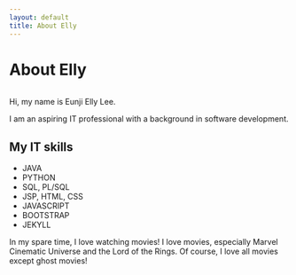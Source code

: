 ```yaml
---
layout: default
title: About Elly
---
```


<div class="post">
	<h1 class="pageTitle">About Elly</h1>
	<img src="{{ '/assets/img/mountain.jpg' }}" alt="">
	<p class="intro">Hi, my name is Eunji Elly Lee.</p>
	<p>I am an aspiring IT professional with a background in software development.</p>
	<h2>My IT skills</h2>
	<ul>
		<li>JAVA</li>
  		<li>PYTHON</li>
  		<li>SQL, PL/SQL</li>
		<li>JSP, HTML, CSS</li>
  		<li>JAVASCRIPT</li>
  		<li>BOOTSTRAP</li>
      	<li>JEKYLL</li>
  	</ul>
	<p>In my spare time, I love watching movies! I love movies, especially Marvel Cinematic Universe
	and the Lord of the Rings. Of course, I love all movies except ghost movies!</p>
</div>
